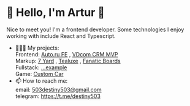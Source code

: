 # 🌊 Hello, I'm Artur 🚀

Nice to meet you! I'm a frontend developer. Some technologies I enjoy working with include React and Typescript.<br>

- 👩🏾‍💻 My projects:<br>
Frontend: [Auto.ru FE](https://github.com/destiny503/autoru-filter-extended-react) , [VDcom CRM MVP](https://github.com/destiny503/vdcom-test)<br>
Markup: [7 Yard](https://github.com/destiny503/7-yard-cafe) , [Tealuxe](https://github.com/destiny503/tealuxe) , [Fanatic Boards](https://github.com/destiny503/fanatic-boards)<br>
Fullstack: [...example](https://github.com/destiny503/some-pern)<br>
Game: [Custom Car](https://github.com/destiny503/custom-car)<br>
- 📫 How to reach me:<br>
email: 503destiny503@gmail.com<br>
telegram: https://t.me/destiny503<br>
